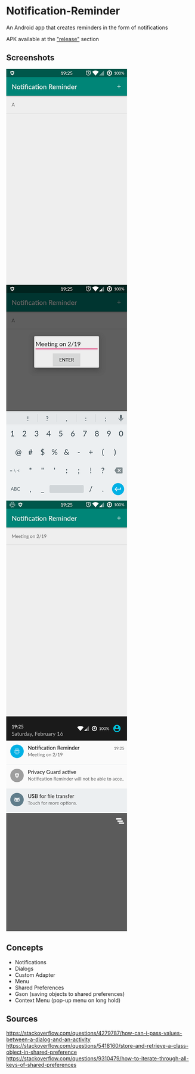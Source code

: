 # Notification-Reminder

An Android app that creates reminders in the form of notifications

APK available at the ["release"](https://github.com/alan-lam/Notification-Reminder/releases) section

## Screenshots
![Alt text](/pictures/home.png?raw=true)
![Alt text](/pictures/edit.png?raw=true)
![Alt text](/pictures/after.png?raw=true)
![Alt text](/pictures/notification.png?raw=true)

## Concepts
- Notifications
- Dialogs
- Custom Adapter
- Menu
- Shared Preferences
- Gson (saving objects to shared preferences)
- Context Menu (pop-up menu on long hold)

## Sources
https://stackoverflow.com/questions/4279787/how-can-i-pass-values-between-a-dialog-and-an-activity
https://stackoverflow.com/questions/5418160/store-and-retrieve-a-class-object-in-shared-preference
https://stackoverflow.com/questions/9310479/how-to-iterate-through-all-keys-of-shared-preferences

